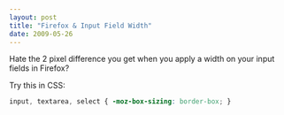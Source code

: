 ```yaml
---
layout: post
title: "Firefox & Input Field Width"
date: 2009-05-26
---
```


Hate the 2 pixel difference you get when you apply a width on your input fields in Firefox?

Try this in CSS:

```css
input, textarea, select { -moz-box-sizing: border-box; }
```
